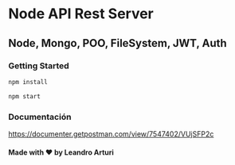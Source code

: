 # Node API Rest Server

## Node, Mongo, POO, FileSystem, JWT, Auth

### Getting Started

```bash
npm install
```

```bash
npm start
```

### Documentación
https://documenter.getpostman.com/view/7547402/VUjSFP2c

#### Made with ❤️ by Leandro Arturi
